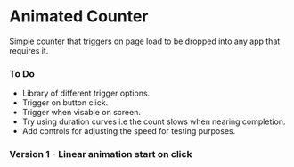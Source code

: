 # Animated Counter

Simple counter that triggers on page load to be dropped into any app that requires it.

### To Do

- Library of different trigger options.
- Trigger on button click.
- Trigger when visable on screen.
- Try using duration curves i.e the count slows when nearing completion.
- Add controls for adjusting the speed for testing purposes.

### Version 1 - Linear animation start on click